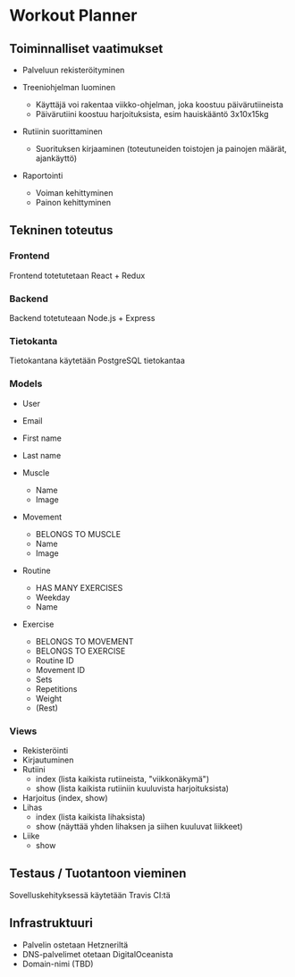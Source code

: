 # Workout Planner

## Toiminnalliset vaatimukset
* Palveluun rekisteröityminen
* Treeniohjelman luominen
  * Käyttäjä voi rakentaa viikko-ohjelman, joka koostuu päivärutiineista
  * Päivärutiini koostuu harjoituksista, esim hauiskääntö 3x10x15kg
  
* Rutiinin suorittaminen
  * Suorituksen kirjaaminen (toteutuneiden toistojen ja painojen määrät, ajankäyttö)
  
* Raportointi
  * Voiman kehittyminen
  * Painon kehittyminen

## Tekninen toteutus

### Frontend
Frontend totetutetaan React + Redux

### Backend
Backend totetuteaan Node.js + Express

### Tietokanta
Tietokantana käytetään PostgreSQL tietokantaa

### Models
* User
 * Email
 * First name
 * Last name
 
* Muscle
  * Name
  * Image
  
* Movement
  * BELONGS TO MUSCLE
  * Name
  * Image

* Routine
  * HAS MANY EXERCISES
  * Weekday
  * Name

* Exercise
  * BELONGS TO MOVEMENT
  * BELONGS TO EXERCISE
  * Routine ID
  * Movement ID
  * Sets
  * Repetitions
  * Weight
  * (Rest)
  
### Views
* Rekisteröinti
* Kirjautuminen
* Rutiini
  * index (lista kaikista rutiineista, "viikkonäkymä")
  * show (lista kaikista rutiiniin kuuluvista harjoituksista)
* Harjoitus (index, show)
* Lihas
  * index (lista kaikista lihaksista)
  * show (näyttää yhden lihaksen ja siihen kuuluvat liikkeet)
* Liike
  * show
  
## Testaus / Tuotantoon vieminen
Sovelluskehityksessä käytetään Travis CI:tä

## Infrastruktuuri
* Palvelin ostetaan Hetzneriltä
* DNS-palvelimet otetaan DigitalOceanista
* Domain-nimi (TBD)

  
